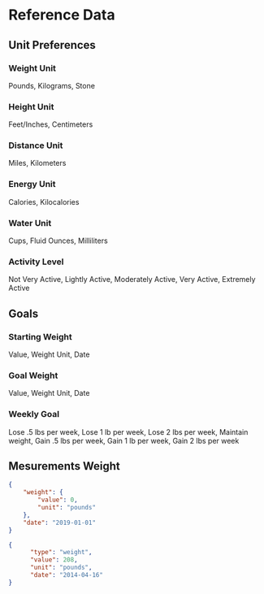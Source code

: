 # Reference Data
## Unit Preferences
### Weight Unit
Pounds, Kilograms, Stone
### Height Unit
Feet/Inches, Centimeters
### Distance Unit
Miles, Kilometers
### Energy Unit
Calories, Kilocalories
### Water Unit
Cups, Fluid Ounces, Milliliters
### Activity Level
Not Very Active, Lightly Active, Moderately Active, Very Active, Extremely Active

## Goals
### Starting Weight
Value, Weight Unit, Date
### Goal Weight
Value, Weight Unit, Date
### Weekly Goal
Lose .5 lbs per week, Lose 1 lb per week, Lose 2 lbs per week, Maintain weight, Gain .5 lbs per week, Gain 1 lb per week, Gain 2 lbs per week


## Mesurements Weight

```json
{
    "weight": {
        "value": 0,
        "unit": "pounds"
    },
    "date": "2019-01-01"   
}
```

```json
{
      "type": "weight",
      "value": 208,
      "unit": "pounds",
      "date": "2014-04-16"    
}
```